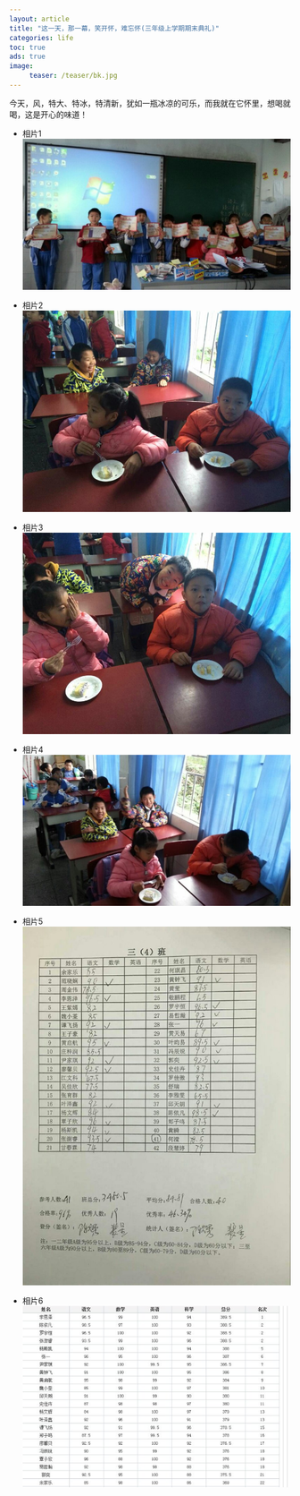 ```yaml
---
layout: article
title: "这一天，那一幕，笑开怀，难忘怀(三年级上学期期末典礼)"
categories: life
toc: true
ads: true
image:
     teaser: /teaser/bk.jpg
---
```


今天，风，特大、特冰，特清新，犹如一瓶冰凉的可乐，而我就在它怀里，想喝就喝，这是开心的味道！


* 相片1
![1](/images/life/0122_7.jpg)

* 相片2
![2](/images/life/0122_8.jpg)

* 相片3
![3](/images/life/0122_9.jpg)

* 相片4
![4](/images/life/0122_10.jpg)

* 相片5
![5](/images/life/0122_11.jpg)

* 相片6
![6](/images/life/0122_12.jpg)
